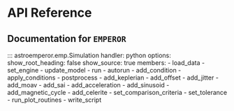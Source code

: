 # API Reference

## Documentation for `EMPEROR`

::: astroemperor.emp.Simulation
    handler: python
    options:
        show_root_heading: false
        show_source: true
        members:
            - load_data
            - set_engine
            - update_model
            - run
            - autorun
            - add_condition
            - apply_conditions
            - postprocess
            - add_keplerian
            - add_offset
            - add_jitter
            - add_moav
            - add_sai
            - add_acceleration
            - add_sinusoid
            - add_magnetic_cycle
            - add_celerite
            - set_comparison_criteria
            - set_tolerance
            - run_plot_routines
            - write_script
            
            